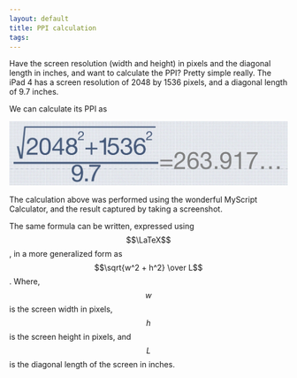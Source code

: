 ```yaml
---
layout: default
title: PPI calculation
tags:
---
```


Have the screen resolution (width and height) in pixels and the diagonal length in inches, and want to calculate the PPI? Pretty simple really. The iPad 4 has a screen resolution of 2048 by 1536 pixels, and a diagonal length of 9.7 inches.

We can calculate its PPI as

![MyScript Calculator](/assets/img/ios-myscript-calculator.jpg)

The calculation above was performed using the wonderful MyScript Calculator, and the result captured by taking a screenshot.

The same formula can be written, expressed using $$\LaTeX$$, in a more generalized form as $$\sqrt{w^2 + h^2} \over L$$. Where, $$w$$ is the screen width in pixels, $$h$$ is the screen height in pixels, and $$L$$ is the diagonal length of the screen in inches.
